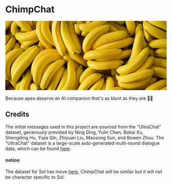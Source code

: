 # ChimpChat
![bananas](https://raw.githubusercontent.com/branles14/assets/master/images/banners/1/small.png)
  
Because apes deserve an AI companion that's as blunt as they are 🤖🐒

## Credits
The initial messages used in this project are sourced from the "UltraChat" dataset, generously provided by Ning Ding, Yulin Chen, Bokai Xu, Shengding Hu, Yujia Qin, Zhiyuan Liu, Maosong Sun, and Bowen Zhou. The "UltraChat" dataset is a large-scale auto-generated multi-round dialogue data, which can be found [here](https://github.com/thunlp/UltraChat).

#### notice:
The dataset for Sol has move [here](https://github.com/branles14/sol_dataset), ChimpChat will be similar but it will not be character specific to Sol.
